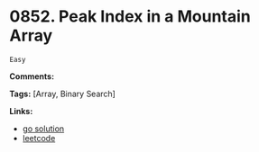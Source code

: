 # 0852. Peak Index in a Mountain Array

    Easy

**Comments:**

**Tags:** [Array, Binary Search]

**Links:**

- [go solution](./0852-peak-index-in-a-mountain-array.go)
- [leetcode](https://leetcode.com/problems/peak-index-in-a-mountain-array/)

